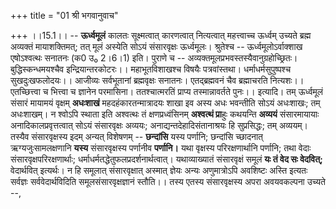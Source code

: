 +++
title = "01 श्री भगवानुवाच"

+++
।।15.1।। -- **ऊर्ध्वमूलं** कालतः सूक्ष्मत्वात् कारणत्वात् नित्यत्वात्
महत्त्वाच्च ऊर्ध्वम् उच्यते ब्रह्म अव्यक्तं मायाशक्तिमत्; तत् मूलं
अस्येति सोऽयं संसारवृक्षः ऊर्ध्वमूलः। श्रुतेश्च -- ऊर्ध्वमूलोऽर्वाक्शाख
एषोऽश्वत्थः सनातनः (क0 उ₀ 2।6।1) इति। पुराणे च --
अव्यक्तमूलप्रभवस्तस्यैवानुग्रहोच्छ्रितः। बुद्धिस्कन्धमयश्चैव
इन्द्रियान्तरकोटरः।। महाभूतविशाखश्च विषयैः पत्रवांस्तथा।
धर्माधर्मसुपुष्पश्च सुखदुःखफलोदयः।। आजीव्यः सर्वभूतानां ब्रह्मवृक्षः
सनातनः। एतद्ब्रह्मवनं चैव ब्रह्माचरति नित्यशः।। एतच्छित्त्वा च भित्त्वा च
ज्ञानेन परमासिना। ततश्चात्मरतिं प्राप्य तस्मान्नावर्तते पुनः।। इत्यादि।
तम् ऊर्ध्वमूलं संसारं मायामयं वृक्षम् **अधःशाखं** महदहंकारतन्मात्रादयः
शाखा इव अस्य अधः भवन्तीति सोऽयं अधःशाखः; तम् अधःशाखम्। न श्वोऽपि स्थाता
इति अश्वत्थः तं क्षणप्रध्वंसिनम् **अश्वत्थं प्रा**हुः कथयन्ति **अव्ययं**
संसारमायायाः अनादिकालप्रवृत्तत्वात् सोऽयं संसारवृक्षः अव्ययः;
अनाद्यन्तदेहादिसंतानाश्रयः हि सुप्रसिद्धः; तम् अव्ययम्। तस्यैव
संसारवृक्षस्य इदम् अन्यत् विशेषणम् -- **छन्दांसि** यस्य पर्णानि;
छन्दांसि च्छादनात् ऋग्यजुःसामलक्षणानि **यस्य** संसारवृक्षस्य पर्णानीव
**पर्णानि।** यथा वृक्षस्य परिरक्षणार्थानि पर्णानि; तथा वेदाः
संसारवृक्षपरिरक्षणार्थाः; धर्माधर्मतद्धेतुफलप्रदर्शनार्थत्वात्।
यथाव्याख्यातं संसारवृक्षं समूलं **यः तं वेद सः वेदवित्;** वेदार्थवित्
इत्यर्थः। न हि समूलात् संसारवृक्षात् अस्मात् ज्ञेयः अन्यः अणुमात्रोऽपि
अवशिष्टः अस्ति इत्यतः सर्वज्ञः सर्ववेदार्थविदिति समूलसंसारवृक्षज्ञानं
स्तौति।। तस्य एतस्य संसारवृक्षस्य अपरा अवयवकल्पना उच्यते --,
